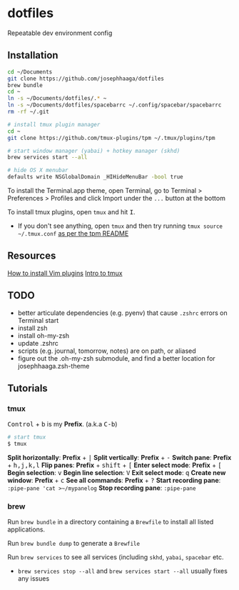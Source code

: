 # dotfiles
Repeatable dev environment config

## Installation
```bash
cd ~/Documents
git clone https://github.com/josephhaaga/dotfiles
brew bundle
cd ~
ln -s ~/Documents/dotfiles/.* ~
ln -s ~/Documents/dotfiles/spacebarrc ~/.config/spacebar/spacebarrc
rm -rf ~/.git

# install tmux plugin manager
cd ~
git clone https://github.com/tmux-plugins/tpm ~/.tmux/plugins/tpm

# start window manager (yabai) + hotkey manager (skhd)
brew services start --all

# hide OS X menubar
defaults write NSGlobalDomain _HIHideMenuBar -bool true
```

To install the Terminal.app theme, open Terminal, go to Terminal > Preferences > Profiles and click Import under the `...` button at the bottom

To install tmux plugins, open `tmux` and hit <kbd>I</kbd>.
* If you don't see anything, open `tmux` and then try running `tmux source ~/.tmux.conf` [as per the tpm README](https://github.com/tmux-plugins/tpm/blob/b699a7e01c253ffb7818b02d62bce24190ec1019/README.md?plain=1#L39)


## Resources
[How to install Vim plugins](https://linuxhint.com/vim_install_plugins/)
[Intro to tmux](https://www.hamvocke.com/blog/a-quick-and-easy-guide-to-tmux/)

## TODO
- better articulate dependencies (e.g. pyenv) that cause `.zshrc` errors on Terminal start
- install zsh
- install oh-my-zsh
- update .zshrc
- scripts (e.g. journal, tomorrow, notes) are on path, or aliased
- figure out the .oh-my-zsh submodule, and find a better location for josephhaaga.zsh-theme 


## Tutorials
### tmux
<kbd>Control</kbd> + <kbd>b</kbd> is my **Prefix**. (a.k.a <kbd>C-b</kbd>)

```bash
# start tmux
$ tmux
```

**Split horizontally**: **Prefix** + <kbd>|</kbd> 
**Split vertically**: **Prefix** + <kbd>-</kbd> 
**Switch pane**: **Prefix** + <kbd>h,j,k,l</kbd> 
**Flip panes**: **Prefix** + <kbd>shift</kbd> + <kbd>[</kbd> 
**Enter select mode**: **Prefix** + <kbd>[</kbd> 
**Begin selection**: <kbd>v</kbd> 
**Begin line selection**: <kbd>V</kbd> 
**Exit select mode**: <kbd>q</kbd> 
**Create new window**: **Prefix** + <kbd>c</kbd> 
**See all commands**: **Prefix** + <kbd>?</kbd> 
**Start recording pane**: `:pipe-pane 'cat >~/mypanelog` 
**Stop recording pane**: `:pipe-pane` 

### brew
Run `brew bundle` in a directory containing a `Brewfile` to install all listed applications.

Run `brew bundle dump` to generate a `Brewfile`

Run `brew services` to see all services (including `skhd`, `yabai`, `spacebar` etc.
* `brew services stop --all` and `brew services start --all` usually fixes any issues


